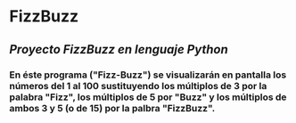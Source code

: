 # **FizzBuzz**
## _Proyecto FizzBuzz en lenguaje Python_
### En éste programa ("Fizz-Buzz") se visualizarán en pantalla los números del 1 al 100 sustituyendo los múltiplos de 3 por la palabra "Fizz", los múltiplos de 5 por "Buzz" y los múltiplos de ambos 3 y 5 (o de 15) por la palbra "FizzBuzz".
